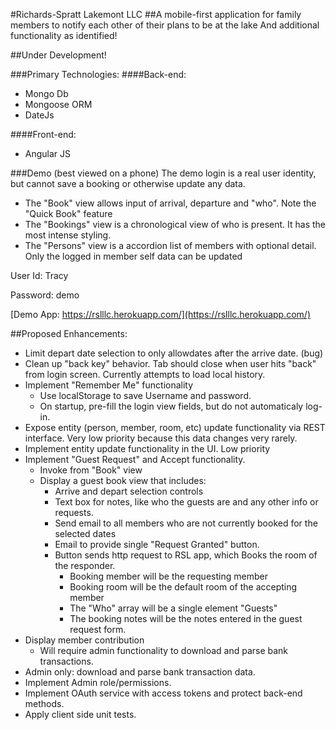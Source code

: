 #Richards-Spratt Lakemont LLC
##A mobile-first application for family members to notify each other of their plans to be at the lake
And additional functionality as identified!

##Under Development!

###Primary Technologies:
####Back-end:
* Mongo Db
* Mongoose ORM
* DateJs

####Front-end:
* Angular JS


###Demo (best viewed on a phone)
The demo login is a real user identity, but cannot save a booking or otherwise update any data.

* The "Book" view allows input of arrival, departure and "who". Note the "Quick Book" feature
* The "Bookings" view is a chronological view of who is present. It has the most intense styling.
* The "Persons" view is a accordion list of members with optional detail. Only the logged in member self data can be updated

User Id: Tracy

Password: demo

[Demo App: https://rslllc.herokuapp.com/](https://rslllc.herokuapp.com/)

##Proposed Enhancements:
* Limit depart date selection to only allowdates after the arrive date. (bug)
* Clean up "back key" behavior. Tab should close when user hits "back" from login screen. Currently attempts to load local history.
* Implement "Remember Me" functionality
  * Use localStorage to save Username and password.
  * On startup, pre-fill the login view fields, but do not automaticaly log-in.
* Expose entity (person, member, room, etc) update functionality via REST interface. Very low priority because this data changes very rarely.
* Implement entity update functionality in the UI. Low priority
* Implement "Guest Request" and Accept functionality. 
  * Invoke from "Book" view
  * Display a guest book view that includes:
    * Arrive and depart selection controls
    * Text box for notes, like who the guests are and any other info or requests.
    * Send email to all members who are not currently booked for the selected dates
    * Email to provide single "Request Granted" button.
    * Button sends http request to RSL app, which Books the room of the responder.
      * Booking member will be the requesting member
      * Booking room will be the default room of the accepting member
      * The "Who" array will be a single element "Guests"
      * The booking notes will be the notes entered in the guest request form.
* Display member contribution
  * Will require admin functionality to download and parse bank transactions.
* Admin only: download and parse bank transaction data.
* Implement Admin role/permissions.
* Implement OAuth service with access tokens and protect back-end methods.
* Apply client side unit tests.